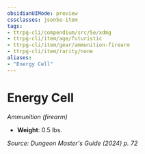 ```yaml
---
obsidianUIMode: preview
cssclasses: json5e-item
tags:
- ttrpg-cli/compendium/src/5e/xdmg
- ttrpg-cli/item/age/futuristic
- ttrpg-cli/item/gear/ammunition-firearm
- ttrpg-cli/item/rarity/none
aliases: 
- "Energy Cell"
---
```

# Energy Cell
*Ammunition (firearm)*  


- **Weight**: 0.5 lbs.

*Source: Dungeon Master's Guide (2024) p. 72*